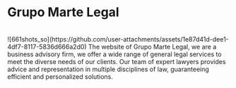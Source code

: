 <h1>Grupo Marte Legal</h1>
<br>
![661shots_so](https://github.com/user-attachments/assets/1e87d41d-dee1-4df7-8117-5836d666a2d0)
The website of Grupo Marte Legal, we are a business advisory firm, we offer a wide range of general legal services to meet the diverse needs of our clients. Our team of expert lawyers provides advice and representation in multiple disciplines of law, guaranteeing efficient and personalized solutions.
